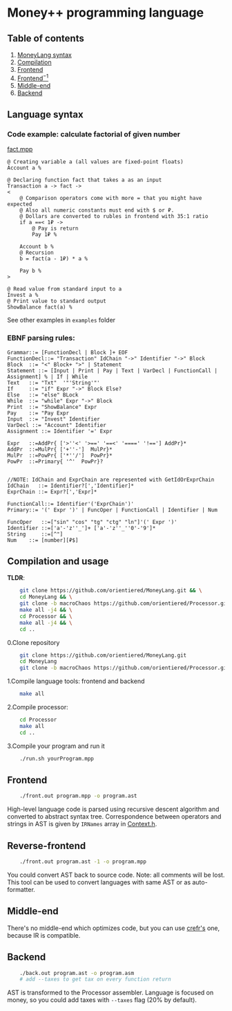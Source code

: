 # Money++ programming language

## Table of contents

1. [MoneyLang syntax](#language-syntax)
2. [Compilation](#compilation-and-usage)
3. [Frontend](#frontend)
3. [$\text{Frontend}^{-1}$](#reverse-frontend)
4. [Middle-end](#middle-end)
5. [Backend](#backend)

## Language syntax

### Code example: calculate factorial of given number

[fact.mpp](examples/fact.mpp)

```
@ Creating variable a (all values are fixed-point floats)
Account a %

@ Declaring function fact that takes a as an input
Transaction a -> fact ->
<
    @ Comparison operators come with more = that you might have expected
    @ Also all numeric constants must end with $ or ₽.
    @ Dollars are converted to rubles in frontend with 35:1 ratio
    if a ==< 1₽ ->
        @ Pay is return
        Pay 1₽ %

    Account b %
    @ Recursion
    b = fact(a - 1₽) * a %

    Pay b %
>

@ Read value from standard input to a
Invest a %
@ Print value to standard output
ShowBalance fact(a) %
```

See other examples in `examples` folder

### EBNF parsing rules:
```
Grammar::= [FunctionDecl | Block ]+ EOF
FunctionDecl::= "Transaction" IdChain "->" Identifier "->" Block
Block  ::= "<" Block+ ">" | Statement
Statement ::= [Input | Print | Pay | Text | VarDecl | FunctionCall | Assignment] % | If | While
Text   ::= "Txt"  '"'String'"'
If     ::= "if" Expr "->" Block Else?
Else   ::= "else" BLock
While  ::= "while" Expr "->" Block
Print  ::= "ShowBalance" Expr
Pay    ::= "Pay Expr
Input  ::= "Invest" Identifier
VarDecl ::= "Account" Identifier
Assignment ::= Identifier '=' Expr

Expr   ::=AddPr{ ['>''<' '>==' '==<' '====' '!=='] AddPr}*
AddPr  ::=MulPr{ ['+''-']  MulPr}*
MulPr  ::=PowPr{ ['*''/']  PowPr}*
PowPr  ::=Primary{ '^'  PowPr}?


//NOTE: IdChain and ExprChain are represented with GetIdOrExprChain
IdChain   ::= Identifier?[','Identifier]*
ExprChain ::= Expr?[','Expr]*

FunctionCall::= Identifier'('ExprChain')'
Primary::= '(' Expr ')' | FuncOper | FunctionCall | Identifier | Num

FuncOper   ::=["sin" "cos" "tg" "ctg" "ln"]'(' Expr ')'
Identifier ::=['a'-'z''_']+ ['a'-'z''_''0'-'9']*
String     ::=[^"]
Num    ::= [number][₽$]
```

## Compilation and usage

**TLDR**:

```bash
    git clone https://github.com/orientiered/MoneyLang.git && \
    cd MoneyLang && \
    git clone -b macroChaos https://github.com/orientiered/Processor.git && \
    make all -j4 && \
    cd Processor && \
    make all -j4 && \
    cd ..
```

0.Clone repository

```bash
    git clone https://github.com/orientiered/MoneyLang.git
    cd MoneyLang
    git clone -b macroChaos https://github.com/orientiered/Processor.git
```

1.Compile language tools: frontend and backend

```bash
    make all
```
2.Compile processor:

```bash
    cd Processor
    make all
    cd ..
```

3.Compile your program and run it

```bash
    ./run.sh yourProgram.mpp
```


## Frontend

```bash
    ./front.out program.mpp -o program.ast
```
High-level language code is parsed using recursive descent algorithm and converted to abstract syntax tree. Correspondence between operators and strings in AST is given by `IRNames` array in [Context.h](LangGlobals/include/Context.h).

## Reverse-frontend

```bash
    ./front.out program.ast -1 -o program.mpp
```
You could convert AST back to source code. Note: all comments will be lost. This tool can be used to convert languages with same AST or as auto-formatter.

## Middle-end

There's no middle-end which optimizes code, but you can use [crefr's](https://github.com/crefr/language) one, because IR is compatible.

## Backend

```bash
    ./back.out program.ast -o program.asm
    # add --taxes to get tax on every function return
```
AST is transformed to the Processor assembler. Language is focused on money, so you could add taxes with `--taxes` flag (20% by default).
